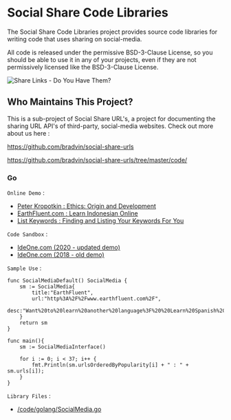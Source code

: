 # Social Share Code Libraries

The Social Share Code Libraries project provides source code libraries for writing code that uses sharing on social-media.

All code is released under the permissive BSD-3-Clause License, so you should be able to use it in any of your projects, even if they are not permissively licensed like the BSD-3-Clause License.

![Share Links - Do You Have Them?](../../images/social-share.jpg "ShareLinks Icons")

## Who Maintains This Project?

This is a sub-project of Social Share URL's, a project for documenting the sharing URL API's of third-party, social-media websites.  Check out more about us here :

https://github.com/bradvin/social-share-urls

https://github.com/bradvin/social-share-urls/tree/master/code/

### Go

`Online Demo` :

* [Peter Kropotkin : Ethics: Origin and Development](https://www.revoltlib.com/anarchism/ethics-origin-and-development/view.php#share)
* [EarthFluent.com : Learn Indonesian Online](https://www.earthfluent.com/indonesian/view.php?action=index#share)
* [List Keywords : Finding and Listing Your Keywords For You](http://www.listkeywords.com/)

`Code Sandbox` :

* [IdeOne.com (2020 - updated demo)](https://ideone.com/388cTT)
* [IdeOne.com (2018 - old demo)](https://ideone.com/j7ejMx)

`Sample Use` :

	func SocialMediaDefault() SocialMedia {
		sm := SocialMedia{
			title:"EarthFluent",
			url:"http%3A%2F%2Fwww.earthfluent.com%2F",
			desc:"Want%20to%20learn%20another%20language%3F%20%20Learn%20Spanish%2C%20French%2C%20Italian%2C%20German%2C%20Japanese%2C%20Chinese%2C%20Hindi%2C%20Indonesian%2C%20Dutch%2C%20Polish%2C%20Portuguese%2C%20or%20Russian%21",
		}  
		return sm
	}
	
	func main(){
		sm := SocialMediaInterface()
	
		for i := 0; i < 37; i++ {
			fmt.Println(sm.urlsOrderedByPopularity[i] + " : " + sm.urls[i]);
		}
	}

`Library Files` :

* [/code/golang/SocialMedia.go](https://github.com/bradvin/social-share-urls/blob/master/code/golang/SocialMedia.go)
